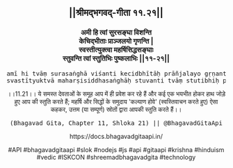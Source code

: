 <center><h2>||श्रीमद्‍भगवद्‍-गीता ११.२१||</h2>
<h3>अमी हि त्वां सुरसङ्घा विशन्ति<br/>केचिद्भीताः प्राञ्जलयो गृणन्ति |<br/>स्वस्तीत्युक्त्वा महर्षिसिद्धसङ्घाः<br/>स्तुवन्ति त्वां स्तुतिभिः पुष्कलाभिः ||११-२१||</h3>
<pre>amī hi tvāṃ surasaṅghā viśanti kecidbhītāḥ prāñjalayo gṛṇanti .<br/>svastītyuktvā maharṣisiddhasaṅghāḥ stuvanti tvāṃ stutibhiḥ puṣkalābhiḥ ||11-21||</pre>
<p>।।11.21।। ये समस्त देवताओं के समूह आप में ही प्रवेश कर रहे हैं और कई एक भयभीत होकर हाथ जोड़े हुए आप की स्तुति करते हैं; महर्षि और सिद्धों के समुदाय 'कल्याण होवे' (स्वस्तिवाचन करते हुए) ऐसा कहकर, उत्तम (या सम्पूर्ण) स्रोतों द्वारा आपकी स्तुति करते हैं।।</p>
<pre>(Bhagavad Gita, Chapter 11, Shloka 21) || @BhagavadGitaApi</pre><p>https://docs.bhagavadgitaapi.in/</p><p>#API #bhagavadgitaapi #slok #nodejs #js #api #gitaapi #krishna #hinduism #vedic #ISKCON #shreemadbhagavadgita #technology</p></center>